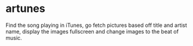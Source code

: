 # artunes

Find the song playing in iTunes, go fetch pictures based off title and artist name, display the images fullscreen and change images to the beat of music.

